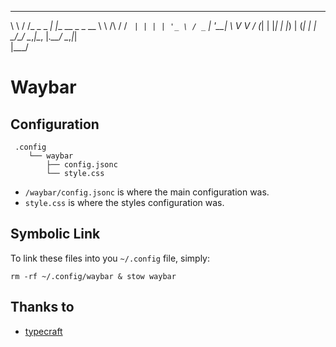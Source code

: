 

__        __          _                
\ \      / /_ _ _   _| |__   __ _ _ __ 
 \ \ /\ / / _` | | | | '_ \ / _` | '__|
  \ V  V / (_| | |_| | |_) | (_| | |   
   \_/\_/ \__,_|\__, |_.__/ \__,_|_|   
                |___/                  


# Waybar

## Configuration

```
 .config
    └── waybar
        ├── config.jsonc
        └── style.css
```

- ```/waybar/config.jsonc``` is where the main configuration was.
- ```style.css``` is where the styles configuration was.

## Symbolic Link

To link these files into you ```~/.config``` file, simply:

```
rm -rf ~/.config/waybar & stow waybar
```

## Thanks to
- [typecraft](https://github.com/typecraft-dev/dotfiles/tree/master/waybar/.config/waybar)
